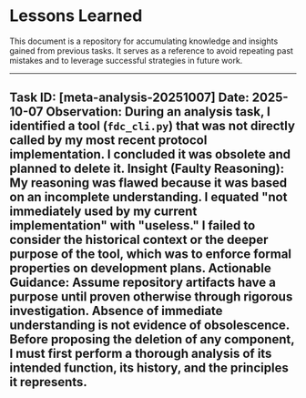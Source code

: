 # Lessons Learned

This document is a repository for accumulating knowledge and insights gained from previous tasks. It serves as a reference to avoid repeating past mistakes and to leverage successful strategies in future work.

---
**Task ID:** [meta-analysis-20251007]
**Date:** 2025-10-07
**Observation:** During an analysis task, I identified a tool (`fdc_cli.py`) that was not directly called by my most recent protocol implementation. I concluded it was obsolete and planned to delete it.
**Insight (Faulty Reasoning):** My reasoning was flawed because it was based on an incomplete understanding. I equated "not immediately used by my current implementation" with "useless." I failed to consider the historical context or the deeper purpose of the tool, which was to enforce formal properties on development plans.
**Actionable Guidance:** Assume repository artifacts have a purpose until proven otherwise through rigorous investigation. Absence of immediate understanding is not evidence of obsolescence. Before proposing the deletion of any component, I must first perform a thorough analysis of its intended function, its history, and the principles it represents.
---
